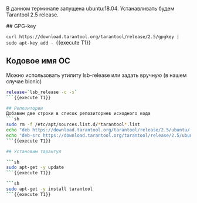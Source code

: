 В данном терминале запущена ubuntu:18.04.
Устанавливать будем Tarantool 2.5 release.

## GPG-key

`curl https://download.tarantool.org/tarantool/release/2.5/gpgkey | sudo apt-key add -
`{{execute T1}}

## Кодовое имя ОС

Можно использовать утилиту lsb-release или задать вручную (в нашем случае bionic)
```sh
release=`lsb_release -c -s`
```{{execute T1}}

## Репозитории
Добавим две строки в список репозиториев исходного кода
```sh
sudo rm -f /etc/apt/sources.list.d/*tarantool*.list
echo "deb https://download.tarantool.org/tarantool/release/2.5/ubuntu/ ${release} main" | sudo tee /etc/apt/sources.list.d/tarantool_2_5.list
echo "deb-src https://download.tarantool.org/tarantool/release/2.5/ubuntu/ ${release} main" | sudo tee -a /etc/apt/sources.list.d/tarantool_2_5.list
```{{execute T1}}

## Установим тарантул

```sh
sudo apt-get -y update
```{{execute T1}}

```sh
sudo apt-get -y install tarantool
```{{execute T1}}

